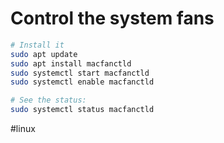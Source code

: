 # Control the system fans

```sh
# Install it
sudo apt update
sudo apt install macfanctld
sudo systemctl start macfanctld
sudo systemctl enable macfanctld

# See the status:
sudo systemctl status macfanctld
```

#linux